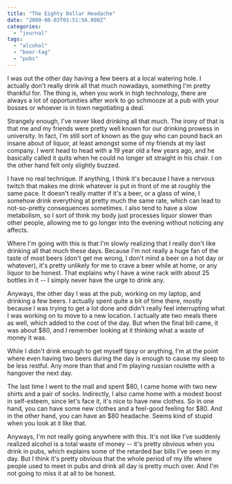```yaml
---
title: "The Eighty Dollar Headache"
date: "2009-08-03T01:51:56.000Z"
categories: 
  - "journal"
tags: 
  - "alcohol"
  - "beer-tag"
  - "pubs"
---
```


I was out the other day having a few beers at a local watering hole. I actually don't really drink all that much nowadays, something I'm pretty thankful for. The thing is, when you work in high technology, there are always a lot of opportunities after work to go schmooze at a pub with your bosses or whoever is in town negotiating a deal.

Strangely enough, I've never liked drinking all that much. The irony of that is that me and my friends were pretty well known for our drinking prowess in university. In fact, I'm still sort of known as the guy who can pound back an insane about of liquor, at least amongst some of my friends at my last company. I went head to head with a 19 year old a few years ago, and he basically called it quits when he could no longer sit straight in his chair. I on the other hand felt only slightly buzzed.

I have no real technique. If anything, I think it's because I have a nervous twitch that makes me drink whatever is put in front of me at roughly the same pace. It doesn't really matter if it's a beer, or a glass of wine, I somehow drink everything at pretty much the same rate, which can lead to not-so-pretty consequences sometimes. I also tend to have a slow metabolism, so I sort of think my body just processes liquor slower than other people, allowing me to go longer into the evening without noticing any affects.

Where I'm going with this is that I'm slowly realizing that I really don't like drinking all that much these days. Because I'm not really a huge fan of the taste of most beers (don't get me wrong, I don't mind a beer on a hot day or whatever), it's pretty unlikely for me to crave a beer while at home, or any liquor to be honest. That explains why I have a wine rack with about 25 bottles in it -- I simply never have the urge to drink any.

Anyways, the other day I was at the pub, working on my laptop, and drinking a few beers. I actually spent quite a bit of time there, mostly because I was trying to get a lot done and didn't really feel interrupting what I was working on to move to a new location. I actually ate two meals there as well, which added to the cost of the day. But when the final bill came, it was about $80, and I remember looking at it thinking what a waste of money it was.

While I didn't drink enough to get myself tipsy or anything, I'm at the point where even having two beers during the day is enough to cause my sleep to be less restful. Any more than that and I'm playing russian roulette with a hangover the next day.

The last time I went to the mall and spent $80, I came home with two new shirts and a pair of socks. Indirectly, I also came home with a modest boost in self-esteem, since let's face it, it's nice to have new clothes. So in one hand, you can have some new clothes and a feel-good feeling for $80. And in the other hand, you can have an $80 headache. Seems kind of stupid when you look at it like that.

Anyways, I'm not really going anywhere with this. It's not like I've suddenly realized alcohol is a total waste of money -- it's pretty obvious when you drink in pubs, which explains some of the retarded bar bills I've seen in my day. But I think it's pretty obvious that the whole period of my life where people used to meet in pubs and drink all day is pretty much over. And I'm not going to miss it at all to be honest.
